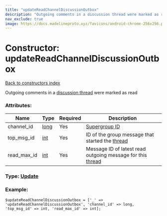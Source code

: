 ```yaml
---
title: "updateReadChannelDiscussionOutbox"
description: "Outgoing comments in a discussion thread were marked as read"
nav_exclude: true
image: https://docs.madelineproto.xyz/favicons/android-chrome-256x256.png
---
```

# Constructor: updateReadChannelDiscussionOutbox  
[Back to constructors index](/API_docs/constructors/index.html)



Outgoing comments in a [discussion thread](https://core.telegram.org/api/threads) were marked as read

### Attributes:

| Name     |    Type       | Required | Description |
|----------|---------------|----------|-------------|
|channel\_id|[long](/API_docs/types/long.html) | Yes|[Supergroup ID](https://core.telegram.org/api/channel)|
|top\_msg\_id|[int](/API_docs/types/int.html) | Yes|ID of the group message that started the [thread](https://core.telegram.org/api/threads)|
|read\_max\_id|[int](/API_docs/types/int.html) | Yes|Message ID of latest read outgoing message for this [thread](https://core.telegram.org/api/threads)|



### Type: [Update](/API_docs/types/Update.html)


### Example:

```
$updateReadChannelDiscussionOutbox = ['_' => 'updateReadChannelDiscussionOutbox', 'channel_id' => long, 'top_msg_id' => int, 'read_max_id' => int];
```  
